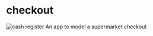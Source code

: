 # checkout

![cash register](https://cdn.pixabay.com/photo/2015/09/16/08/12/toy-cash-register-942365_960_720.jpg)
An app to model a supermarket checkout
